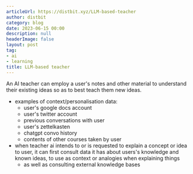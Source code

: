 ```yaml
---
articleUrl: https://distbit.xyz/LLM-based-teacher
author: distbit
category: blog
date: 2023-06-15 00:00
description: null
headerImage: false
layout: post
tag:
- ai
- learning
title: LLM-based teacher
---
```


  


An AI teacher can employ a user's notes and other material to understand their existing ideas so as to best teach them new ideas.
- examples of context/personalisation data:
	- user's google docs account
	- user's twitter account
	- previous conversations with user
	- user's zettelkasten
	- chatgpt convo history
	- contents of other courses taken by user
- when teacher ai intends to or is requested to explain a concept or idea to user, it can first consult data it has about users's knowledge and known ideas, to use as context or analogies when explaining things
	- as well as consulting external knowledge bases